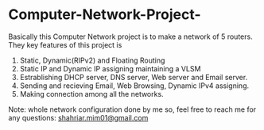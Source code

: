 # Computer-Network-Project-
Basically this Computer Network project is to make a network of 5 routers. They key features of this project is
1) Static, Dynamic(RIPv2) and Floating Routing
2) Static IP and Dynamic IP assigning maintaining a VLSM
3) Estrablishing DHCP server, DNS server, Web server and Email server.
4) Sending and recieving Email, Web Browsing, Dynamic IPv4 assigning. 
5) Making connection among all the networks. 

Note: whole network configuration done by me so, feel free to reach me for any questions: shahriar.mim01@gmail.com 
